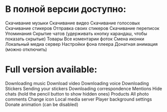 # В полной версии доступно:

   Скачивание музыки
Скачивание видео
Скачивание голосовых
Скачивание стикеров
Отправка своих стикеров
Скачивание переписок
Упоминания
Скрытие чатов (удерживать кнопку карандаш, чтобы показать скрытые)
Товары
Все коментарии фоток
Смена иконки
Локальный медиа сервер
Настройки фона плеера
Донатная анимация (можно отключить)

# Full version available:

Downloading music
Download video
Downloading voice
Downloading Stickers
Sending your stickers
Downloading correspondence
Mentions
Hide chats (hold the pencil button to show hidden ones)
Products
All photo comments
Change icon
Local media server
Player background settings
Donate animation (can be disabled)
